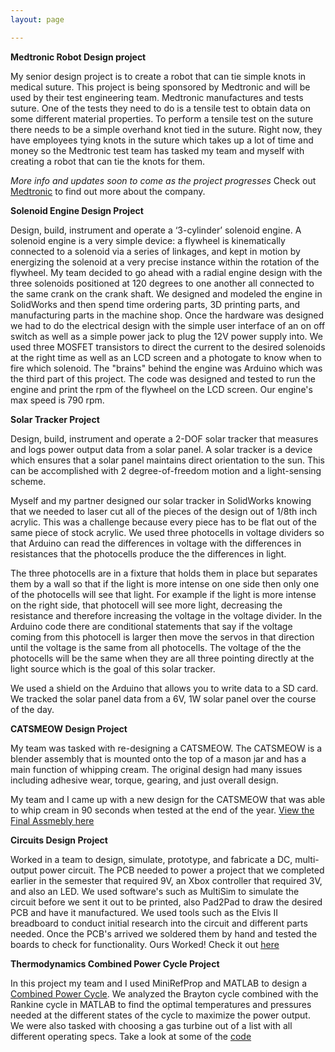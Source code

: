 ```yaml
---
layout: page

---
```

**Medtronic Robot Design project**

  My senior design project is to create a robot that can tie simple knots in medical suture. This project is being sponsored by Medtronic and will be used by their test engineering team. Medtronic manufactures and tests suture. One of the tests they need to do is a tensile test to obtain data on some different material properties. To perform a tensile test on the suture there needs to be a simple overhand knot tied in the suture. Right now, they have employees tying knots in the suture which takes up a lot of time and money so the Medtronic test team has tasked my team and myself with creating a robot that can tie the knots for them.

_More info and updates soon to come as the project progresses_ 
Check out <a href="https://www.medtronic.com/us-en/index.html/" target="_blank">Medtronic</a> to find out more about the company.


**Solenoid Engine Design Project**

  Design, build, instrument and operate a ‘3-cylinder’ solenoid engine. A solenoid engine is a very simple device: a flywheel is kinematically connected to a solenoid via a series of linkages, and kept in motion by energizing the solenoid at a very precise instance within the rotation of the flywheel. My team decided to go ahead with a radial engine design with the three solenoids positioned at 120 degrees to one another all connected to the same crank on the crank shaft. We designed and modeled the engine in SolidWorks and then spend time ordering parts, 3D printing parts, and manufacturing parts in the machine shop. Once the hardware was designed we had to do the electrical design with the simple user interface of an on off switch as well as a simple power jack to plug the 12V power supply into. We used three MOSFET transistors to direct the current to the desired solenoids at the right time as well as an LCD screen and a photogate to know when to fire which solenoid. The "brains" behind the engine was Arduino which was the third part of this project. The code was designed and tested to run the engine and print the rpm of the flywheel on the LCD screen. Our engine's max speed is 790 rpm.

**Solar Tracker Project**

Design, build, instrument and operate a 2-DOF solar tracker that measures and logs power output data
from a solar panel. A solar tracker is a device which ensures that a solar panel maintains direct orientation to the sun. This can be accomplished with 2 degree-of-freedom motion and a light-sensing scheme.

Myself and my partner designed our solar tracker in SolidWorks knowing that we needed to laser cut all of the pieces of the design out of 1/8th inch acrylic. This was a challenge because every piece has to be flat out of the same piece of stock acrylic. We used three photocells in voltage dividers so that Arduino can read the differences in voltage with the differences in resistances that the photocells produce the the differences in light.

The three photocells are in a fixture that holds them in place but separates them by a wall so that if the light is more intense on one side then only one of the photocells will see that light. For example if the light is more intense on the right side, that photocell will see more light, decreasing the resistance and therefore increasing the voltage in the voltage divider. In the Arduino code there are conditional statements that say if the voltage coming from this photocell is larger then move the servos in that direction until the voltage is the same from all photocells. The voltage of the the photocells will be the same when they are all three pointing directly at the light source which is the goal of this solar tracker.

We used a shield on the Arduino that allows you to write data to a SD card. We tracked the solar panel data from a 6V, 1W solar panel over the course of the day.


**CATSMEOW Design Project**

My team was tasked with re-designing a CATSMEOW. The CATSMEOW is a blender assembly that is mounted onto the top of a mason jar
and has a main function of whipping cream. The original design had many issues including adhesive wear, torque, gearing, and just overall design.

My team and I came up with a new design for the CATSMEOW that was able to whip cream in 90 seconds when tested at the end of the year. 
[View the Final Assmebly here](/assets/img/CATSMEOW.pdf)


**Circuits Design Project**

Worked in a team to design, simulate, prototype, and fabricate a DC, multi-output power circuit. The PCB needed to power a project that we completed
earlier in the semester that required 9V, an Xbox controller that required 3V, and also an LED. We used software's such as MultiSim to simulate the circuit
before we sent it out to be printed, also Pad2Pad to draw the desired PCB and have it manufactured. We used tools such as the Elvis II breadboard to 
conduct initial research into the circuit and different parts needed. Once the PCB's arrived we soldered them by hand and tested the boards to check for
functionality. Ours Worked! Check it out [here](/assets/img/CircuitProj.jpg)


**Thermodynamics Combined Power Cycle Project**

In this project my team and I used MiniRefProp and MATLAB to design a [Combined Power Cycle](/assets/img/Thermo_Proj.PNG). We analyzed the Brayton cycle combined with
the Rankine cycle in MATLAB to find the optimal temperatures and pressures needed at the different states of the cycle to maximize the power
output. We were also tasked with choosing a gas turbine out of a list with all different operating specs. Take a look at some of the [code](/assets/img/Thermo_Code.PNG)





